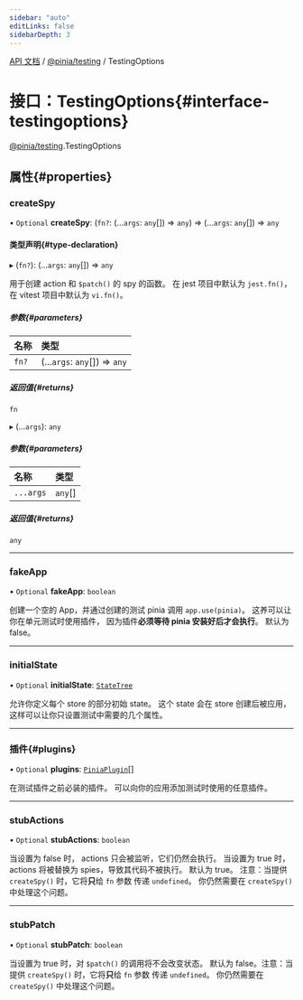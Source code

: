 ```yaml
---
sidebar: "auto"
editLinks: false
sidebarDepth: 3
---
```


[API 文档](../index.md) / [@pinia/testing](../modules/pinia_testing.md) / TestingOptions

# 接口：TestingOptions{#interface-testingoptions}

[@pinia/testing](../modules/pinia_testing.md).TestingOptions

## 属性{#properties}

### createSpy

• `Optional` **createSpy**: (`fn?`: (...`args`: `any`[]) => `any`) => (...`args`: `any`[]) => `any`

#### 类型声明{#type-declaration}

▸ (`fn?`): (...`args`: `any`[]) => `any`

用于创建 action 和 `$patch()` 的 spy 的函数。
在 jest 项目中默认为 `jest.fn()`，在 vitest 项目中默认为 `vi.fn()`。

##### 参数{#parameters}

| 名称 | 类型 |
| :------ | :------ |
| `fn?` | (...`args`: `any`[]) => `any` |

##### 返回值{#returns}

`fn`

▸ (...`args`): `any`

##### 参数{#parameters}

| 名称 | 类型 |
| :------ | :------ |
| `...args` | `any`[] |

##### 返回值{#returns}

`any`

___

### fakeApp

• `Optional` **fakeApp**: `boolean`

创建一个空的 App，并通过创建的测试 pinia 调用 `app.use(pinia)`。
这养可以让你在单元测试时使用插件，
因为插件**必须等待 pinia 安装好后才会执行**。
默认为 false。

___

### initialState

• `Optional` **initialState**: [`StateTree`](../modules/pinia.md#statetree)

允许你定义每个 store 的部分初始 state。
这个 state 会在 store 创建后被应用，这样可以让你只设置测试中需要的几个属性。

___

### 插件{#plugins}

• `Optional` **plugins**: [`PiniaPlugin`](pinia.PiniaPlugin.md)[]

在测试插件之前必装的插件。
可以向你的应用添加测试时使用的任意插件。

___

### stubActions

• `Optional` **stubActions**: `boolean`

当设置为 false 时， actions 只会被监听，它们仍然会执行。
当设置为 true 时，actions 将被替换为 spies，导致其代码不被执行。
默认为 true。
注意：当提供 `createSpy()` 时，它将**只**给 `fn` 参数 传递 `undefined`。
你仍然需要在 `createSpy()` 中处理这个问题。

___

### stubPatch

• `Optional` **stubPatch**: `boolean`

当设置为 true 时，对 `$patch()` 的调用将不会改变状态。
默认为 false。注意：当提供 `createSpy()` 时，它将**只**给 `fn` 参数 传递 `undefined`。
你仍然需要在 `createSpy()` 中处理这个问题。
